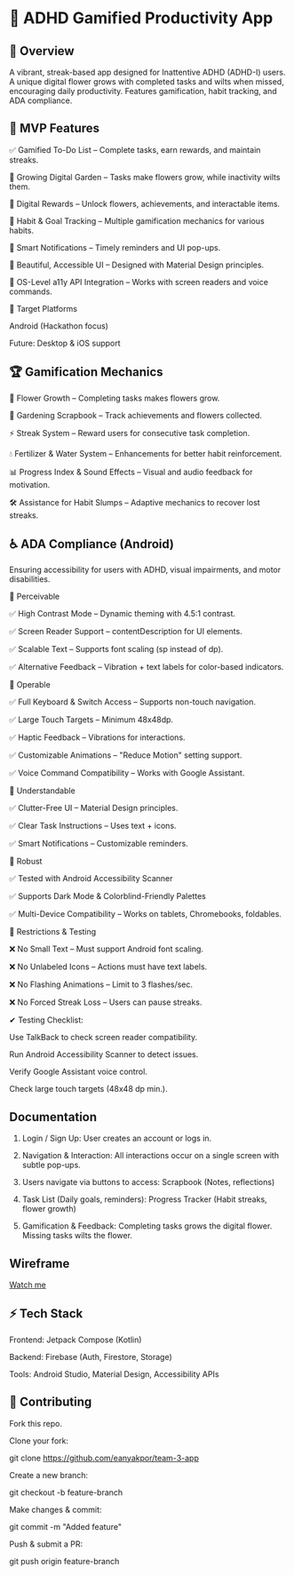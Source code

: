 # 🌱 ADHD Gamified Productivity App

## 🚀 Overview

A vibrant, streak-based app designed for Inattentive ADHD (ADHD-I) users. A unique digital flower grows with completed tasks and wilts when missed, encouraging daily productivity. Features gamification, habit tracking, and ADA compliance.

## 🎯 MVP Features

✅ Gamified To-Do List – Complete tasks, earn rewards, and maintain streaks.

🌿 Growing Digital Garden – Tasks make flowers grow, while inactivity wilts them.

🎁 Digital Rewards – Unlock flowers, achievements, and interactable items.

📅 Habit & Goal Tracking – Multiple gamification mechanics for various habits.

🔔 Smart Notifications – Timely reminders and UI pop-ups.

🎨 Beautiful, Accessible UI – Designed with Material Design principles.

🔄 OS-Level a11y API Integration – Works with screen readers and voice commands.

📱 Target Platforms

Android (Hackathon focus)

Future: Desktop & iOS support

## 🏆 Gamification Mechanics

🌱 Flower Growth – Completing tasks makes flowers grow.

📖 Gardening Scrapbook – Track achievements and flowers collected.

⚡ Streak System – Reward users for consecutive task completion.

💧 Fertilizer & Water System – Enhancements for better habit reinforcement.

📊 Progress Index & Sound Effects – Visual and audio feedback for motivation.

🛠 Assistance for Habit Slumps – Adaptive mechanics to recover lost streaks.

## ♿ ADA Compliance (Android)

Ensuring accessibility for users with ADHD, visual impairments, and motor disabilities.

🔹 Perceivable

✅ High Contrast Mode – Dynamic theming with 4.5:1 contrast.

✅ Screen Reader Support – contentDescription for UI elements.

✅ Scalable Text – Supports font scaling (sp instead of dp).

✅ Alternative Feedback – Vibration + text labels for color-based indicators.

🔹 Operable

✅ Full Keyboard & Switch Access – Supports non-touch navigation.

✅ Large Touch Targets – Minimum 48x48dp.

✅ Haptic Feedback – Vibrations for interactions.

✅ Customizable Animations – "Reduce Motion" setting support.

✅ Voice Command Compatibility – Works with Google Assistant.

🔹 Understandable

✅ Clutter-Free UI – Material Design principles.

✅ Clear Task Instructions – Uses text + icons.

✅ Smart Notifications – Customizable reminders.

🔹 Robust

✅ Tested with Android Accessibility Scanner

✅ Supports Dark Mode & Colorblind-Friendly Palettes

✅ Multi-Device Compatibility – Works on tablets, Chromebooks, foldables.

🚨 Restrictions & Testing

❌ No Small Text – Must support Android font scaling.

❌ No Unlabeled Icons – Actions must have text labels.

❌ No Flashing Animations – Limit to 3 flashes/sec.

❌ No Forced Streak Loss – Users can pause streaks.

✔ Testing Checklist:

Use TalkBack to check screen reader compatibility.

Run Android Accessibility Scanner to detect issues.

Verify Google Assistant voice control.

Check large touch targets (48x48 dp min.).

## Documentation 

1. Login / Sign Up: User creates an account or logs in.

2. Navigation & Interaction: All interactions occur on a single screen with subtle pop-ups.

3. Users navigate via buttons to access:
Scrapbook (Notes, reflections)

4. Task List (Daily goals, reminders):
Progress Tracker (Habit streaks, flower growth)
5. Gamification & Feedback:
Completing tasks grows the digital flower.
Missing tasks wilts the flower.

## Wireframe

[Watch me](media/flowerdemo.mp4)

## ⚡ Tech Stack

Frontend: Jetpack Compose (Kotlin)

Backend: Firebase (Auth, Firestore, Storage)

Tools: Android Studio, Material Design, Accessibility APIs

## 🤝 Contributing

Fork this repo.

Clone your fork:

git clone https://github.com/eanyakpor/team-3-app

Create a new branch:

git checkout -b feature-branch

Make changes & commit:

git commit -m "Added feature"

Push & submit a PR:

git push origin feature-branch

